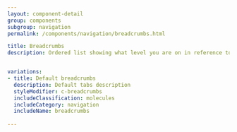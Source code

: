 ```yaml
---
layout: component-detail
group: components
subgroup: navigation
permalink: /components/navigation/breadcrumbs.html

title: Breadcrumbs
description: Ordered list showing what level you are on in reference to the site


variations:
- title: Default breadcrumbs
  description: Default tabs description
  styleModifier: c-breadcrumbs
  includeClassification: molecules
  includeCategory: navigation
  includeName: breadcrumbs
  
---
```

